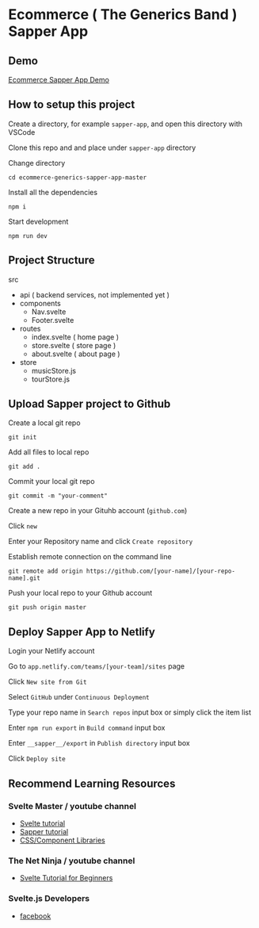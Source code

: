 # Ecommerce ( The Generics Band ) Sapper App

## Demo

[Ecommerce Sapper App Demo](https://ecommerce-generics-sapper-app.netlify.app/)

## How to setup this project

Create a directory, for example `sapper-app`, and open this directory with VSCode

Clone this repo and and place under `sapper-app` directory

Change directory 
```
cd ecommerce-generics-sapper-app-master
```

Install all the dependencies
```
npm i
```

Start development
```
npm run dev
```

## Project Structure

src
- api ( backend services, not implemented yet )
- components
  - Nav.svelte
  - Footer.svelte
- routes
  - index.svelte ( home page )
  - store.svelte ( store page )
  - about.svelte ( about page )
- store
  - musicStore.js
  - tourStore.js

## Upload Sapper project to Github

Create a local git repo
```
git init
```

Add all files to local repo
```
git add .
```

Commit your local git repo
```
git commit -m "your-comment"
```

Create a new repo in your Gituhb account (`github.com`)

Click `new`

Enter your Repository name and click `Create repository`

Establish remote connection on the command line
```
git remote add origin https://github.com/[your-name]/[your-repo-name].git
```

Push your local repo to your Github account
```
git push origin master
```

## Deploy Sapper App to Netlify

Login your Netlify account

Go to `app.netlify.com/teams/[your-team]/sites` page

Click `New site from Git`

Select `GitHub`  under `Continuous Deployment`

Type your repo name in `Search repos` input box or simply click the item list

Enter `npm run export` in `Build command` input box

Enter `__sapper__/export` in `Publish directory` input box

Click `Deploy site`

## Recommend Learning Resources

### Svelte Master / youtube channel
- [Svelte tutorial](https://www.youtube.com/watch?v=cU8ZPBKaEwU&list=PLcjHRSem_cvP440pjw79kB85Z_7Nn8VqZ)
- [Sapper tutorial](https://www.youtube.com/watch?v=kGfplN8HtlQ&list=PLcjHRSem_cvNDvCP3l6diqi7YBAsjfplL)
- [CSS/Component Libraries](https://www.youtube.com/watch?v=RBsNhhdPH0Q&list=PLcjHRSem_cvMiehtWg-fZiW9IbNNt9H0T)

### The Net Ninja / youtube channel
- [Svelte Tutorial for Beginners](https://www.youtube.com/watch?v=zojEMeQGGHs&list=PL4cUxeGkcC9hlbrVO_2QFVqVPhlZmz7tO)

### Svelte.js Developers
- [facebook](https://www.facebook.com/groups/1219388761568875)








